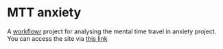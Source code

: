 # MTT anxiety

A [workflowr][] project for analysing the mental time travel in anxiety project. You can access the site via [this link](https://jenrichmond.github.io/MTTanxiety/)

[workflowr]: https://github.com/jdblischak/workflowr
